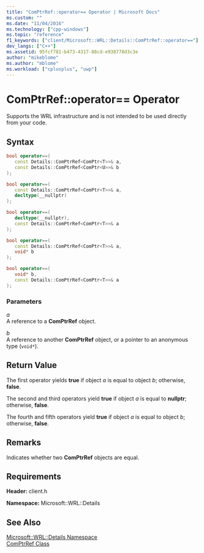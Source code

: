 ```yaml
---
title: "ComPtrRef::operator== Operator | Microsoft Docs"
ms.custom: ""
ms.date: "11/04/2016"
ms.technology: ["cpp-windows"]
ms.topic: "reference"
f1_keywords: ["client/Microsoft::WRL::Details::ComPtrRef::operator=="]
dev_langs: ["C++"]
ms.assetid: 95fcf781-b473-4317-88cd-e938778d3c3e
author: "mikeblome"
ms.author: "mblome"
ms.workload: ["cplusplus", "uwp"]
---
```

# ComPtrRef::operator== Operator

Supports the WRL infrastructure and is not intended to be used directly from your code.

## Syntax

```cpp  
bool operator==(  
   const Details::ComPtrRef<ComPtr<T>>& a,  
   const Details::ComPtrRef<ComPtr<U>>& b  
);

bool operator==(  
   const Details::ComPtrRef<ComPtr<T>>& a,  
   decltype(__nullptr)  
);

bool operator==(  
   decltype(__nullptr),  
   const Details::ComPtrRef<ComPtr<T>>& a  
);

bool operator==(  
   const Details::ComPtrRef<ComPtr<T>>& a,  
   void* b  
);

bool operator==(  
   void* b,  
   const Details::ComPtrRef<ComPtr<T>>& a  
);  
```

### Parameters

*a*  
A reference to a **ComPtrRef** object.

*b*  
A reference to another **ComPtrRef** object, or a pointer to an anonymous type (`void*`).

## Return Value

The first operator yields **true** if object *a* is equal to object *b*; otherwise, **false**.

The second and third operators yield **true** if object *a* is equal to **nullptr**; otherwise, **false**.

The fourth and fifth operators yield **true** if object *a* is equal to object *b*; otherwise, **false**.

## Remarks

Indicates whether two **ComPtrRef** objects are equal.

## Requirements

**Header:** client.h

**Namespace:** Microsoft::WRL::Details

## See Also

[Microsoft::WRL::Details Namespace](../windows/microsoft-wrl-details-namespace.md)  
[ComPtrRef Class](../windows/comptrref-class.md)